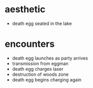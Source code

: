 # aesthetic
* death egg seated in the lake
# encounters
* death egg launches as party arrives
* transmission from eggman
* death egg charges laser
* destruction of woods zone
* death egg begins charging again
